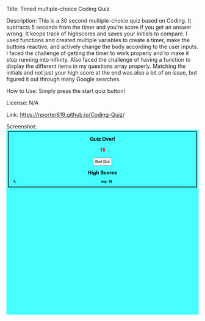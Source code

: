 Title: Timed multiple-choice Coding Quiz

Description: This is a 30 second multiple-choice quiz based on Coding. It subtracts 5 seconds from the timer and you're score if you get an answer wrong. It keeps track of highscores and saves your initials to compare. I used functions and created multiple variables to create a timer, make the buttons reactive, and actively change the body according to the user inputs. I faced the challenge of getting the timer to work properly and to make it stop running into infinity. Also faced the challenge of having a function to display the different items in my questions array properly. Matching the initials and not just your high score at the end was also a bit of an issue, but figured it out through many Google searches.

How to Use: Simply press the start quiz button!

License: N/A

Link: https://nporter619.github.io/Coding-Quiz/

Screenshot:![Alt text](assets/images/nporter619.github.io_Coding-Quiz_.png)
